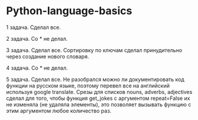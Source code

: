 # Python-language-basics
1 задача. Сделал все.

2 задача. Со * не делал.

3 задача. Сделал все. Сортировку по ключам сделал принудительно через создание нового словаря.

4 задача. Со * не делал.

5 задача. Сделал все. Не разобрался можно ли документировать код функции на русском языке, поэтому
          перевел все на английский используя google translate.
          Срезы для списков nouns, adverbs, adjectives сделал для того, чтобы функция get_jokes с аргументом
          repeat=False их не изменяла (не удаляла элементы), это позволяет вызывать функцию с этим аргументом
          любое количество раз.